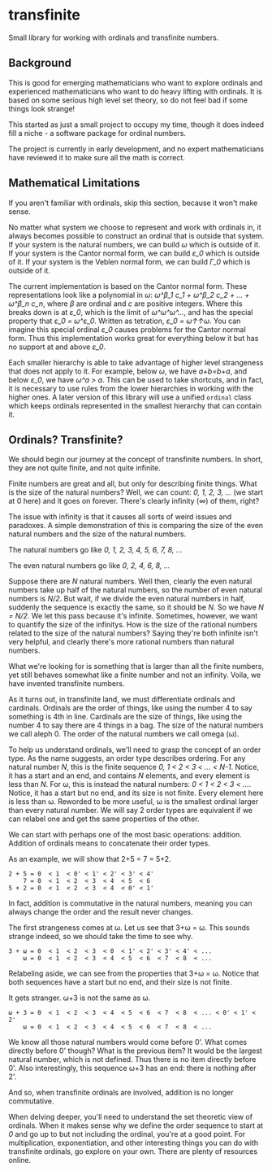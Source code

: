 # transfinite
Small library for working with ordinals and transfinite numbers.

Background
---

This is good for emerging mathematicians who want to explore ordinals and experienced mathematicians who want to do heavy lifting with ordinals. It is based on some serious high level set theory, so do not feel bad if some things look strange!

This started as just a small project to occupy my time, though it does indeed fill a niche - a software package for ordinal numbers.

The project is currently in early development, and no expert mathematicians have reviewed it to make sure all the math is correct.

Mathematical Limitations
---
If you aren't familiar with ordinals, skip this section, because it won't make sense.

No matter what system we choose to represent and work with ordinals in, it always becomes possible to construct an ordinal that is outside that system. If your system is the natural numbers, we can build *ω* which is outside of it. If your system is the Cantor normal form, we can build *ε_0* which is outside of it. If your system is the Veblen normal form, we can build *Γ_0* which is outside of it.

The current implementation is based on the Cantor normal form. These representations look like a polynomial in *ω*: *ω^β_1 c_1 + ω^β_2 c_2 + ... + ω^β_n c_n*, where *β* are ordinal and *c* are positive integers. Where this breaks down is at *ε_0*, which is the limit of *ω^ω^ω^...*, and has the special property that *ε_0 = ω^ε_0*. Written as tetration, *ε_0 = ω↑↑ω*. You can imagine this special ordinal *ε_0* causes problems for the Cantor normal form. Thus this implementation works great for everything below it but has no support at and above *ε_0*.

Each smaller hierarchy is able to take advantage of higher level strangeness that does not apply to it. For example, below *ω*, we have *a+b=b+a*, and below *ε_0*, we have *ω^a > a*. This can be used to take shortcuts, and in fact, it is necessary to use rules from the lower hierarchies in working with the higher ones. A later version of this library will use a unified `ordinal` class which keeps ordinals represented in the smallest hierarchy that can contain it.

Ordinals? Transfinite?
---
We should begin our journey at the concept of transfinite numbers. In short, they are not quite finite, and not quite infinite.

Finite numbers are great and all, but only for describing finite things. What is the size of the natural numbers? Well, we can count: *0, 1, 2, 3, ...* (we start at 0 here) and it goes on forever. There's clearly infinity (∞) of them, right?

The issue with infinity is that it causes all sorts of weird issues and paradoxes. A simple demonstration of this is comparing the size of the even natural numbers and the size of the natural numbers.

The natural numbers go like *0, 1, 2, 3, 4, 5, 6, 7, 8, ...*

The even natural numbers go like *0, 2, 4, 6, 8, ...*

Suppose there are *N* natural numbers. Well then, clearly the even natural numbers take up half of the natural numbers, so the number of even natural numbers is *N/2*. But wait, if we divide the even natural numbers in half, suddenly the sequence is exactly the same, so it should be *N*. So we have *N = N/2*. We let this pass because it's infinite. Sometimes, however, we want to quantify the size of the infinitys. How is the size of the rational numbers related to the size of the natural numbers? Saying they're both infinite isn't very helpful, and clearly there's more rational numbers than natural numbers.

What we're looking for is something that is larger than all the finite numbers, yet still behaves somewhat like a finite number and not an infinity. Voila, we have invented transfinite numbers.

As it turns out, in transfinite land, we must differentiate ordinals and cardinals. Ordinals are the order of things, like using the number 4 to say something is 4th in line. Cardinals are the size of things, like using the number 4 to say there are 4 things in a bag. The size of the natural numbers we call aleph 0. The order of the natural numbers we call omega (ω).

To help us understand ordinals, we'll need to grasp the concept of an order type. As the name suggests, an order type describes ordering. For any natural number *N*, this is the finite sequence *0, 1 < 2 < 3 < ... < N-1*. Notice, it has a start and an end, and contains *N* elements, and every element is less than *N*. For ω, this is instead the natural numbers: *0 < 1 < 2 < 3 < ...*. Notice, it has a start but no end, and its size is not finite. Every element here is less than ω. Reworded to be more useful, ω is the smallest ordinal larger than every natural number. We will say 2 order types are equivalent if we can relabel one and get the same properties of the other.

We can start with perhaps one of the most basic operations: addition. Addition of ordinals means to concatenate their order types.

As an example, we will show that 2+5 = 7 = 5+2.

```
2 + 5 = 0  < 1  < 0' < 1' < 2' < 3' < 4'
    7 = 0  < 1  < 2  < 3  < 4  < 5  < 6
5 + 2 = 0  < 1  < 2  < 3  < 4  < 0' < 1'
```

In fact, addition is commutative in the natural numbers, meaning you can always change the order and the result never changes.

The first strangeness comes at ω. Let us see that 3+ω = ω. This sounds strange indeed, so we should take the time to see why.

```
3 + ω = 0  < 1  < 2  < 3  < 0  < 1' < 2' < 3' < 4' < ...
    ω = 0  < 1  < 2  < 3  < 4  < 5  < 6  < 7  < 8  < ...
```

Relabeling aside, we can see from the properties that 3+ω = ω. Notice that both sequences have a start but no end, and their size is not finite.

It gets stranger. ω+3 is not the same as ω.

```
ω + 3 = 0  < 1  < 2  < 3  < 4  < 5  < 6  < 7  < 8  < ... < 0' < 1' < 2'
    ω = 0  < 1  < 2  < 3  < 4  < 5  < 6  < 7  < 8  < ...
```

We know all those natural numbers would come before 0'. What comes directly before 0' though? What is the previous item? It would be the largest natural number, which is not defined. Thus there is no item directly before 0'. Also interestingly, this sequence ω+3 has an end: there is nothing after 2'.

And so, when transfinite ordinals are involved, addition is no longer commutative.

When delving deeper, you'll need to understand the set theoretic view of ordinals. When it makes sense why we define the order sequence to start at *0* and go up to but not including the ordinal, you're at a good point. For multiplication, exponentiation, and other interesting things you can do with transfinite ordinals, go explore on your own. There are plenty of resources online.
